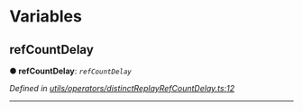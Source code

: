 

# Variables

<a id="refcountdelay"></a>

##  refCountDelay

**● refCountDelay**: *`refCountDelay`*

*Defined in [utils/operators/distinctReplayRefCountDelay.ts:12](https://github.com/paritytech/js-libs/blob/55b51cf/packages/light.js/src/utils/operators/distinctReplayRefCountDelay.ts#L12)*

___

